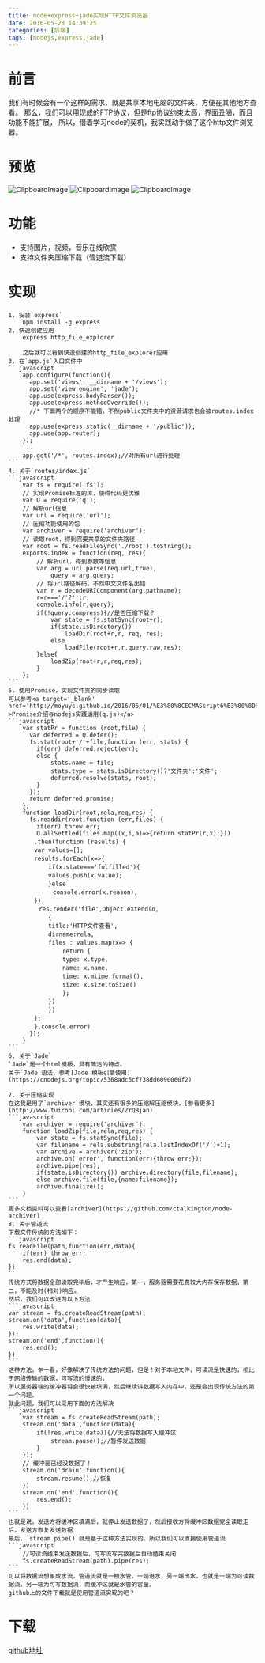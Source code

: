 ```yaml
---
title: node+express+jade实现HTTP文件浏览器
date: 2016-05-28 14:39:25
categories: [后端]
tags: [nodejs,express,jade]
---
```


# 前言
我们有时候会有一个这样的需求，就是共享本地电脑的文件夹，方便在其他地方查看。
那么，我们可以用现成的FTP协议，但是ftp协议约束太高，界面丑陋，而且功能不能扩展，
所以，借着学习node的契机，我实践动手做了这个http文件浏览器。
<!--more-->
# 预览
![ClipboardImage](http://obu9je6ng.bkt.clouddn.com/Fl8Rrj10iMlOgfPj6gij0qmoiIKd?imageslim)
![ClipboardImage](http://obu9je6ng.bkt.clouddn.com/FjRzFW2Sf8NZmtl6DataBXsCjHnF?imageslim)
![ClipboardImage](http://obu9je6ng.bkt.clouddn.com/Fj9QAb-KZfPuLC-PuEyq6Enn0p3j?imageslim)
# 功能
* 支持图片，视频，音乐在线欣赏
* 支持文件夹压缩下载（管道流下载）
# 实现

    1. 安装`express`
        npm install -g express
    2. 快速创建应用
        express http_file_explorer
    
        之后就可以看到快速创建的http_file_explorer应用
    3. 在`app.js`入口文件中
    ```javascript
        app.configure(function(){
          app.set('views', __dirname + '/views');
          app.set('view engine', 'jade');
          app.use(express.bodyParser());
          app.use(express.methodOverride());
          //* 下面两个的顺序不能错，不然public文件夹中的资源请求也会被routes.index处理
          app.use(express.static(__dirname + '/public'));
          app.use(app.router);
        });
        ...
        app.get('/*', routes.index);//对所有url进行处理
    ```
    4. 关于`routes/index.js`
    ```javascript
        var fs = require('fs');
        // 实现Promise标准的库，使得代码更优雅
        var Q = require('q');
        // 解析url信息
        var url = require('url');
        // 压缩功能使用的包
        var archiver = require('archiver');
        // 读取root，得到需要共享的文件夹路径
        var root = fs.readFileSync('./root').toString();
        exports.index = function(req, res){
            // 解析url，得到参数等信息
            var arg = url.parse(req.url,true),
                query = arg.query;
            // 将url路径解码，不然中文文件名出错
            var r = decodeURIComponent(arg.pathname);
            r=r==='/'?'':r;
            console.info(r,query);
            if(!query.compress){//是否压缩下载？
                var state = fs.statSync(root+r);
                if(state.isDirectory())
                    loadDir(root+r,r, req, res);
                else
                    loadFile(root+r,r,query.raw,res);
            }else{
                loadZip(root+r,r,req,res);
            }
        };
    ```
    5. 使用Promise，实现文件夹的同步读取
    可以参考<a target='_blank' href='http://moyuyc.github.io/2016/05/01/%E3%80%8CECMAScript6%E3%80%8DPromise%E4%BB%8B%E7%BB%8D%E4%B8%8Enodejs%E5%AE%9E%E8%B7%B5%E8%BF%90%E7%94%A8(q.js)' >Promise介绍与nodejs实践运用(q.js)</a>
    ```javascript
        var statPr = function (root,file) {
          var deferred = Q.defer();
          fs.stat(root+'/'+file,function (err, stats) {
            if(err) deferred.reject(err);
            else {
                stats.name = file;
                stats.type = stats.isDirectory()?'文件夹':'文件';
                deferred.resolve(stats, root);
            }
          });
          return deferred.promise;
        };
        function loadDir(root,rela,req,res) {
          fs.readdir(root,function (err,files) {
            if(err) throw err;
            Q.allSettled(files.map((x,i,a)=>{return statPr(r,x);}))
	    　　.then(function (results) {
		　　var values=[];
		　　results.forEach(x=>{
		　　    if(x.state==='fulfilled'){
			　　values.push(x.value);
		　　    }else
	　　		　　console.error(x.reason);
		　　});
	　　	　　res.render('file',Object.extend(o,
		   　　 {
			　　title:'HTTP文件查看',
			　　dirname:rela,
			　　files : values.map(x=> {
			  　　  return {
				　　type: x.type,
				　　name: x.name,
				　　time: x.mtime.format(),
				　　size: x.size.toSize()
			    　　};
			　　})
		    　　})
		　　);
	    　　},console.error)
          });
        }
    ```
    6. 关于`Jade`
    `Jade`是一个html模板，具有简洁的特点。
    关于`Jade`语法，参考[Jade 模板引擎使用](https://cnodejs.org/topic/5368adc5cf738dd6090060f2)
    
    7. 关于压缩实现
    在这我是用了`archiver`模块，其实还有很多的压缩解压缩模块，[参看更多](http://www.tuicool.com/articles/ZrQBjan)
    ```javascript
        var archiver = require('archiver');
        function loadZip(file,rela,req,res) {
            var state = fs.statSync(file);
            var filename = rela.substring(rela.lastIndexOf('/')+1);
            var archive = archiver('zip');
            archive.on('error', function(err){throw err;});
            archive.pipe(res);
            if(state.isDirectory()) archive.directory(file,filename);
            else archive.file(file,{name:filename});
            archive.finalize();
        }
    ```
    更多文档资料可以查看[archiver](https://github.com/ctalkington/node-archiver)
    8. 关于管道流
    下载文件传统的方法如下：
    ```javascript
    fs.readFile(path,function(err,data){
        if(err) throw err;
        res.end(data);
    })
    ```
    传统方式将数据全部读取完毕后，才产生响应，第一，服务器需要花费较大内存保存数据，第二，不能及时(相对)响应。
    然后，我们可以改进为以下方法
    ```javascript
    var stream = fs.createReadStream(path);
    stream.on('data',function(data){
        res.write(data);
    });
    stream.on('end',function(){
        res.end();
    })
    ```
    这种方法，乍一看，好像解决了传统方法的问题，但是！对于本地文件，可读流是快速的，相比于网络传输的数据，可写流的慢速的，
    所以服务器端的缓冲器将会很快被填满，然后继续讲数据写入内存中，还是会出现传统方法的第一个问题。
    就此问题，我们可以采用下面的方法解决
    ```javascript
        var stream = fs.createReadStream(path);
        stream.on('data',function(data){
            if(!res.write(data)){//无法将数据写入缓冲区
                stream.pause();//暂停发送数据
            }
        });
        // 缓冲器已经没数据了！
        stream.on('drain',function(){
            stream.resume();//恢复
        })
        stream.on('end',function(){
            res.end();
        })
    ```
    也就是说，发送方将缓冲区填满后，就停止发送数据了，然后接收方将缓冲区数据完全读取走后，发送方恢复发送数据
    最后，`stream.pipe()`就是基于这种方法实现的，所以我们可以直接使用管道流
    ```javascript
        //可读流结束发送数据后，可写流写完数据后自动结束关闭
        fs.createReadStream(path).pipe(res);
    ```
    可以将数据流想象成水流，管道流就是一根水管，一端进水，另一端出水，也就是一端为可读数据流，另一端为可写数据流，而缓冲区就是水管的容量。
    github上的文件下载就是使用管道流实现的吧？

# 下载
[github地址](https://github.com/moyuyc)